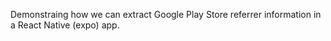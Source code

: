 Demonstraing how we can extract Google Play Store referrer information in a React Native (expo) app.